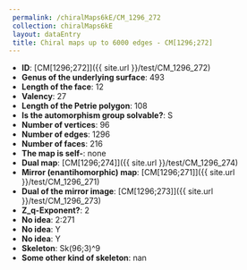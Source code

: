 ```yaml
--- 
 permalink: /chiralMaps6kE/CM_1296_272 
 collection: chiralMaps6kE
 layout: dataEntry
 title: Chiral maps up to 6000 edges - CM[1296;272]
---
```


- **ID**: [CM[1296;272]]({{ site.url }}/test/CM_1296_272)
- **Genus of the underlying surface**: 493
- **Length of the face**: 12
- **Valency**: 27
- **Length of the Petrie polygon**: 108
- **Is the automorphism group solvable?**: S
- **Number of vertices**: 96
- **Number of edges**: 1296
- **Number of faces**: 216
- **The map is self-**: none
- **Dual map**: [CM[1296;274]]({{ site.url }}/test/CM_1296_274)
- **Mirror (enantihomorphic) map**: [CM[1296;271]]({{ site.url }}/test/CM_1296_271)
- **Dual of the mirror image**: [CM[1296;273]]({{ site.url }}/test/CM_1296_273)
- **Z_q-Exponent?**: 2
- **No idea**:  2:271
- **No idea**: Y
- **No idea**: Y
- **Skeleton**: Sk(96;3)^9
- **Some other kind of skeleton**: nan
